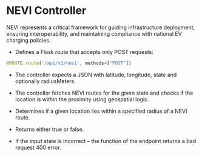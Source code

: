 # NEVI Controller

NEVI represents a critical framework for guiding infrastructure deployment, ensuring interoperability, and maintaining compliance with national EV charging policies.

- Defines a Flask route that accepts only POST requests:

```python
@ROUTE.route('/api/v1/nevi', methods=["POST"])
```
-	The controller expects a JSON with latitude, longitude, state and optionally radiusMeters.

-	The controller  fetches NEVI routes for the given state and checks if the location is within the proximity using geospatial logic.

-	Determines if a given location lies within a specified radius of a NEVI route.

-	Returns either true or false.

-	If the input state is incorrect – the function of the endpoint returns a bad request 400 error.
